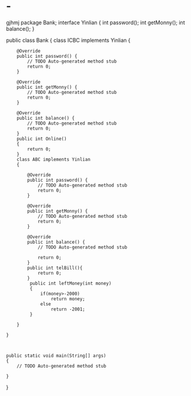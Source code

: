 # -
gjhmj
package Bank;
interface Yinlian
{
    int password();
    int getMonny();
    int balance();
}

public class Bank 
{
    class ICBC implements Yinlian
    {

        @Override
        public int password() {
            // TODO Auto-generated method stub
            return 0;
        }

        @Override
        public int getMonny() {
            // TODO Auto-generated method stub
            return 0;
        }

        @Override
        public int balance() {
            // TODO Auto-generated method stub
            return 0;
        }
        public int Online()
        {
            return 0;
        }
        class ABC implements Yinlian
        {

            @Override
            public int password() {
                // TODO Auto-generated method stub
                return 0;
            }

            @Override
            public int getMonny() {
                // TODO Auto-generated method stub
                return 0;
            }

            @Override
            public int balance() {
                // TODO Auto-generated method stub
                
                return 0;
            }
            public int telBill(){
                return 0;
            }
             public int leftMoney(int money)
             {
                 if(money>-2000)
                     return money;
                 else
                     return -2001;
             }
            
        }
        
    }



    public static void main(String[] args) 
    {
        // TODO Auto-generated method stub

    }

}
